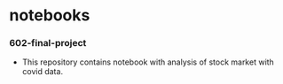 # notebooks
  ### 602-final-project
- This repository contains notebook with analysis of stock market with covid data. 
 
